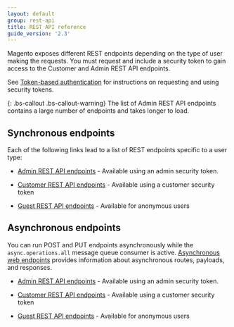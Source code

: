 ```yaml
---
layout: default
group: rest-api
title: REST API reference
guide_version: '2.3'
---
```


Magento exposes different REST endpoints depending on the type of user making the requests.
You must request and include a security token to gain access to the Customer and Admin REST API endpoints.

See [Token-based authentication][] for instructions on requesting and using security tokens.

{: .bs-callout .bs-callout-warning}
The list of Admin REST API endpoints contains a large number of endpoints and takes longer to load.

## Synchronous endpoints

Each of the following links lead to a list of REST endpoints specific to a user type:

*  [Admin REST API endpoints]({{site.baseurl}}/redoc/2.3/admin-rest-api.html) -  Available using an admin security token.

*  [Customer REST API endpoints]({{site.baseurl}}/redoc/2.3/customer-rest-api.html) -  Available using a customer security token

*  [Guest REST API endpoints]({{site.baseurl}}/redoc/2.3/guest-rest-api.html) -  Available for anonymous users

## Asynchronous endpoints

You can run POST and PUT endpoints asynchronously while the `async.operations.all` message queue consumer is active. [Asynchronous web endpoints]({{page.baseurl}}/rest/asynchronous-web-endpoints.html) provides information about asynchronous routes, payloads, and responses.

*  [Admin REST API endpoints]({{site.baseurl}}/redoc/2.3/async-admin-rest-api.html) -  Available using an admin security token.

*  [Customer REST API endpoints]({{site.baseurl}}/redoc/2.3/async-customer-rest-api.html) -  Available using a customer security token

*  [Guest REST API endpoints]({{site.baseurl}}/redoc/2.3/async-guest-rest-api.html) -  Available for anonymous users

[Token-based authentication]: {{page.baseurl}}/get-started/authentication/gs-authentication-token.html